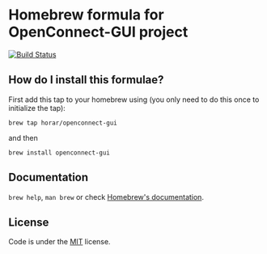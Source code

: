 # Homebrew formula for OpenConnect-GUI project

[![Build Status](https://travis-ci.org/horar/homebrew-openconnect-gui.svg?branch=develop)](https://travis-ci.org/horar/homebrew-openconnect-gui)


## How do I install this formulae?
First add this tap to your homebrew using (you only need to do this once to initialize the tap):

`
brew tap horar/openconnect-gui
`

and then

`
brew install openconnect-gui
`


## Documentation

`brew help`, `man brew` or check [Homebrew's documentation](https://github.com/Homebrew/brew/blob/master/docs/README.md).


## License
Code is under the [MIT](LICENSE) license.

